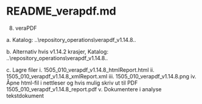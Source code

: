 # README_verapdf.md

8. veraPDF

a. Katalog: ..\repository_operations\verapdf_v1.14.8\..

b. Alternativ hvis v1.14.2 krasjer, Katalog: ..\repository_operations\verapdf_v1.14.8\..

c. Lagre filer
	i.   1505_010_verapdf_v1.14.8_htmlReport.html
	ii.  1505_010_verapdf_v1.14.8_xmlReport.xml
	iii. 1505_010_verapdf_v1.14.8.png
	iv.  Åpne html-fil i nettleser og hvis mulig skriv ut til PDF
	     1505_010_verapdf_v1.14.8_report.pdf
	v.   Dokumentere i analyse tekstdokument

